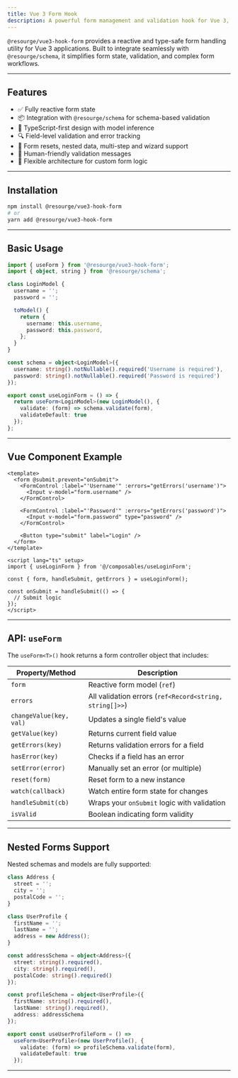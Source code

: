 ```yaml
---
title: Vue 3 Form Hook
description: A powerful form management and validation hook for Vue 3, fully typed and schema-friendly.
---
```


`@resourge/vue3-hook-form` provides a reactive and type-safe form handling utility for Vue 3 applications. Built to integrate seamlessly with `@resourge/schema`, it simplifies form state, validation, and complex form workflows.

---

## Features

- ✅ Fully reactive form state
- 📦 Integration with `@resourge/schema` for schema-based validation
- 🧠 TypeScript-first design with model inference
- 🔍 Field-level validation and error tracking
- 🔄 Form resets, nested data, multi-step and wizard support
- 💬 Human-friendly validation messages
- 🔧 Flexible architecture for custom form logic

---

## Installation

```bash
npm install @resourge/vue3-hook-form
# or
yarn add @resourge/vue3-hook-form
````

---

## Basic Usage

```ts
import { useForm } from '@resourge/vue3-hook-form';
import { object, string } from '@resourge/schema';

class LoginModel {
  username = '';
  password = '';

  toModel() {
    return {
      username: this.username,
      password: this.password,
    };
  }
}

const schema = object<LoginModel>({
  username: string().notNullable().required('Username is required'),
  password: string().notNullable().required('Password is required')
});

export const useLoginForm = () => {
  return useForm<LoginModel>(new LoginModel(), {
    validate: (form) => schema.validate(form),
    validateDefault: true
  });
};
```

---

## Vue Component Example

```vue
<template>
  <form @submit.prevent="onSubmit">
    <FormControl :label="'Username'" :errors="getErrors('username')">
      <Input v-model="form.username" />
    </FormControl>

    <FormControl :label="'Password'" :errors="getErrors('password')">
      <Input v-model="form.password" type="password" />
    </FormControl>

    <Button type="submit" label="Login" />
  </form>
</template>

<script lang="ts" setup>
import { useLoginForm } from '@/composables/useLoginForm';

const { form, handleSubmit, getErrors } = useLoginForm();

const onSubmit = handleSubmit(() => {
  // Submit logic
});
</script>
```

---

## API: `useForm`

The `useForm<T>()` hook returns a form controller object that includes:

| Property/Method         | Description                                             |
| ----------------------- | ------------------------------------------------------- |
| `form`                  | Reactive form model (`ref`)                             |
| `errors`                | All validation errors (`ref<Record<string, string[]>>`) |
| `changeValue(key, val)` | Updates a single field's value                          |
| `getValue(key)`         | Returns current field value                             |
| `getErrors(key)`        | Returns validation errors for a field                   |
| `hasError(key)`         | Checks if a field has an error                          |
| `setError(error)`       | Manually set an error (or multiple)                     |
| `reset(form)`           | Reset form to a new instance                            |
| `watch(callback)`       | Watch entire form state for changes                     |
| `handleSubmit(cb)`      | Wraps your `onSubmit` logic with validation             |
| `isValid`               | Boolean indicating form validity                        |

---

## Nested Forms Support

Nested schemas and models are fully supported:

```ts
class Address {
  street = '';
  city = '';
  postalCode = '';
}

class UserProfile {
  firstName = '';
  lastName = '';
  address = new Address();
}

const addressSchema = object<Address>({
  street: string().required(),
  city: string().required(),
  postalCode: string().required()
});

const profileSchema = object<UserProfile>({
  firstName: string().required(),
  lastName: string().required(),
  address: addressSchema
});

export const useUserProfileForm = () =>
  useForm<UserProfile>(new UserProfile(), {
    validate: (form) => profileSchema.validate(form),
    validateDefault: true
  });
```
---

